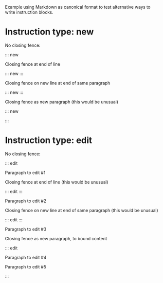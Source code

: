 Example using Markdown as canonical format to test alternative ways to write instruction blocks.

# Instruction type: new

No closing fence:

::: new

Closing fence at end of line

::: new :::

Closing fence on new line at end of same paragraph

::: new
:::

Closing fence as new paragraph (this would be unusual)

::: new

:::

# Instruction type: edit

No closing fence:

::: edit

Paragraph to edit #1

Closing fence at end of line  (this would be unusual)

::: edit :::

Paragraph to edit #2

Closing fence on new line at end of same paragraph (this would be unusual)

::: edit
:::

Paragraph to edit #3

Closing fence as new paragraph, to bound content

::: edit

Paragraph to edit #4

Paragraph to edit #5

:::
